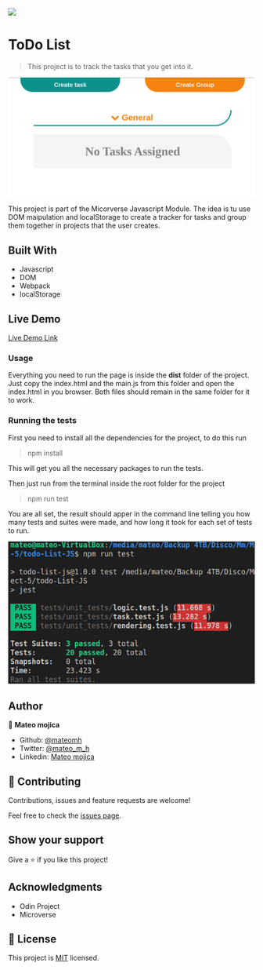 ![](https://img.shields.io/badge/Microverse-blueviolet)

# ToDo List

> This project is to track the tasks that you get into it.

![screenshot](./app_screenshot.png)

This project is part of the Micorverse Javascript Module. The idea is tu use DOM maipulation and localStorage to create a tracker for tasks and group them together in projects that the user creates.

## Built With

- Javascript
- DOM
- Webpack
- localStorage

## Live Demo

[Live Demo Link](https://raw.githack.com/mateomh/todo-List-JS/todo-list/dist/index.html)


### Usage

Everything you need to run the page is inside the **dist** folder of the project. Just copy the index.html and the main.js from this folder and open the index.html in you browser. Both files should remain in the same folder for it to work.

### Running the tests

First you need to install all the dependencies for the project, to do this run

> npm install

This will get you all the necessary packages to run the tests.

Then just run from the terminal inside the root folder for the project

> npm run test

You are all set, the result should apper in the command line telling you how many tests and suites were made, and how long it took for each set of tests to run.

![test screenshot](./test_screenshot.png)


## Author

👤 **Mateo mojica**

- Github: [@mateomh](https://github.com/mateomh)
- Twitter: [@mateo_m_h](https://twitter.com/mateo_m_h)
- Linkedin: [Mateo mojica](https://linkedin.com/mateo_mojica_hernandez)


## 🤝 Contributing

Contributions, issues and feature requests are welcome!

Feel free to check the [issues page](issues/).

## Show your support

Give a ⭐️ if you like this project!

## Acknowledgments

- Odin Project
- Microverse

## 📝 License

This project is [MIT](https://opensource.org/licenses/MIT) licensed.
